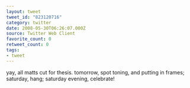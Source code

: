 ```yaml
---
layout: tweet
tweet_id: "823120716"
category: twitter
date: 2008-05-30T06:26:07.000Z
source: Twitter Web Client
favorite_count: 0
retweet_count: 0
tags:
- tweet
---
```


yay, all matts cut for thesis. tomorrow, spot toning, and putting in frames; saturday, hang; saturday evening, celebrate!

